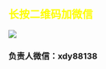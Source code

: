 <html>
 <head>
  <title> 小豆芽补习班 </title>
  <meta name="generator" content="editplus" />
  <meta name="author" content="" />
  <meta name="keywords" content="" />
  <meta name="description" content="" />
    <script type="application/javascript"/>
   alert("小豆芽补习班欢迎您的到来！")
</script>
   <style spry:test="css">
@keyframes myfirst{
    from{color:yellow;}	 
    to{color:blude;}
}   
h2 {
    animation: myfirst 4s infinite;	   
	   }

    
  </style>
 </head>

<body>
   <h2>长按二维码加微信</h2>
   <img src="jinzhenjin/tupian.jpg"/>

   <h3>负责人微信：xdy88138</h3>



</body>
</html>
